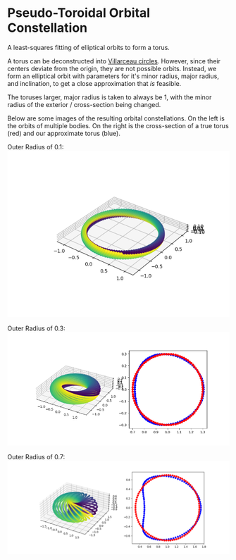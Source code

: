 # Pseudo-Toroidal Orbital Constellation
A least-squares fitting of elliptical orbits to form a torus.
 
A torus can be deconstructed into [Villarceau circles](https://en.wikipedia.org/wiki/Villarceau_circles). However, since their centers deviate from the origin, they are not possible orbits.
Instead, we form an elliptical orbit with parameters for it's minor radius, major radius, and inclination, to get a close approximation that *is* feasible.
 
The toruses larger, major radius is taken to always be 1, with the minor radius of the exterior / cross-section being changed. 

Below are some images of the resulting orbital constellations. On the left is the orbits of multiple bodies. On the right is the cross-section of a true torus (red) and our approximate torus (blue).

Outer Radius of 0.1:
![small](/fig_plots/Toroidal_OR_0-1.png "Outer Radius 0.1")

Outer Radius of 0.3:
![medium](/fig_plots/Toroidal_OR_0-3.png "Outer Radius 0.3")

Outer Radius of 0.7:
![large](/fig_plots/Toroidal_OR_0-7.png "Outer Radius 0.7")
